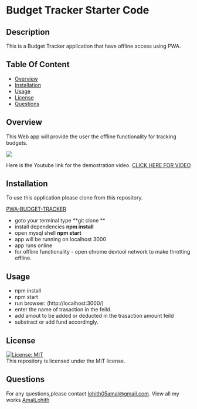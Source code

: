 # Budget Tracker Starter Code
## Description
This is a Budget Tracker application that have offline access using PWA.

## Table Of Content
* [Overview](#overview)
* [Installation](#installation)
* [Usage](#usage)
* [License](#license)
* [Questions](#questions)

## Overview

This Web app will provide the user the offline functionality for tracking budgets.

![](images/bt.JPG)

Here is the Youtube link for the demostration video.
[CLICK HERE FOR VIDEO](https://www.youtube.com/watch?v=1rztJyQAMso)




## Installation

To use this application please clone from this repository.

[PWA-BUDGET-TRACKER](https://github.com/LohithAmal/PWA-BUDGET-TRACKER)

* goto your terminal type **git clone **
* install dependencies **npm install**
* open mysql shell **npm start**
* app will be running on localhost 3000
* app runs online
* for offline functionality - open chrome devtool network to make throtting offline.

## Usage
* npm install
* npm start
* run browser: (http://localhost:3000/)
* enter the name of trasaction in the feild.
* add amout to be added or deducted in the trasaction amount feild
* substract or add fund accordingly.

## License
[![License: MIT](https://img.shields.io/badge/License-MIT-yellow.svg)](https://opensource.org/licenses/MIT)
<br>
This repository is licensed under the MIT license.

## Questions
For any questions,please contact [lohith05amal@gmail.com](mailto:lohith05amal@gmail.com). View all my works [AmalLohith](https://github.com/LohithAmal) 